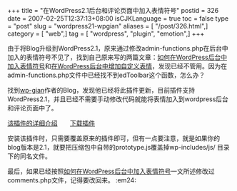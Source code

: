 +++
title = "在WordPress2.1后台和评论页面中加入表情符号"
postid = 326
date = 2007-02-25T12:37:13+08:00
isCJKLanguage = true
toc = false
type = "post"
slug = "wordpress21-wpgian"
aliases = [ "/post/326.html",]
category = [ "web",]
tag = [ "wordpress", "plugin", "emotion",]
+++


由于将Blog升级到WordPress2.1，原来通过修改admin-functions.php在后台中加入的表情符号不见了，找到自己原来写的两篇文章：[如何在WordPress后台中加入表情符号](https://blog.zengrong.net/post/109.html)和[在WordPress后台中增加自定义表情](https://blog.zengrong.net/post/167.html)，发现已经不管用。因为在admin-functions.php文件中已经找不到edToolbar这个函数，怎么办？

找到[wp-gian](http://alexking.org/projects/wordpress/readme?project=wp-grins)作者的Blog，发现他已经将此插件更新，目前插件支持WordPress2.1，并且已经不需要手动修改代码就能将表情加入到wordpress后台和评论页面中了。

[该插件的详细介绍](http://alexking.org/projects/wordpress/readme?project=wp-grins)　　[下载插件](http://alexking.org/projects/wordpress/plugins/wp-grins.zip)

安装该插件时，只需要覆盖原来的插件即可，但有一点要注意，就是如果你的blog版本是2.1，就要把压缩包中自带的prototype.js覆盖掉wp-includes/js/
目录下的同名文件。

最后，如果已经按照[如何在WordPress后台中加入表情符号](https://blog.zengrong.net/post/109.html)一文所述修改过comments.php文件，记得要改回来。
:em24:

